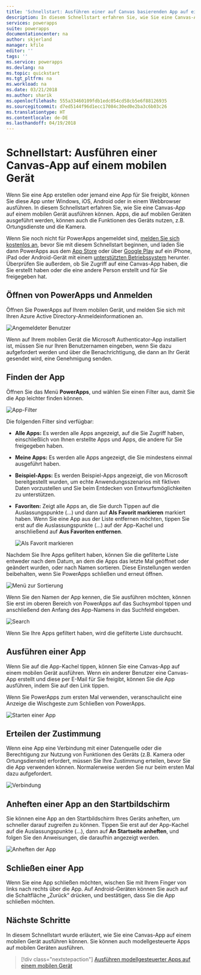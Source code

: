 ```yaml
---
title: 'Schnellstart: Ausführen einer auf Canvas basierenden App auf einem mobilen Gerät | Microsoft-Dokumentation'
description: In diesem Schnellstart erfahren Sie, wie Sie eine Canvas-App auf einem mobilen Gerät ausführen können.
services: powerapps
suite: powerapps
documentationcenter: na
author: skjerland
manager: kfile
editor: ''
tags: ''
ms.service: powerapps
ms.devlang: na
ms.topic: quickstart
ms.tgt_pltfrm: na
ms.workload: na
ms.date: 03/21/2018
ms.author: sharik
ms.openlocfilehash: 555a33460109fdb1edc054cd58cb5e6f88126935
ms.sourcegitcommit: d7ed5144f96d1ecc17084c30ed0e2ba3c6b03c26
ms.translationtype: HT
ms.contentlocale: de-DE
ms.lasthandoff: 04/19/2018
---
```

# <a name="quickstart-run-a-canvas-app-on-a-mobile-device"></a>Schnellstart: Ausführen einer Canvas-App auf einem mobilen Gerät
Wenn Sie eine App erstellen oder jemand eine App für Sie freigibt, können Sie diese App unter Windows, iOS, Android oder in einem Webbrowser ausführen. In diesem Schnellstart erfahren Sie, wie Sie eine Canvas-App auf einem mobilen Gerät ausführen können. Apps, die auf mobilen Geräten ausgeführt werden, können auch die Funktionen des Geräts nutzen, z.B. Ortungsdienste und die Kamera.

Wenn Sie noch nicht für PowerApps angemeldet sind, [melden Sie sich kostenlos an](https://web.powerapps.com/signup?redirect=marketing&email=), bevor Sie mit diesem Schnellstart beginnen, und laden Sie dann PowerApps aus dem [App Store](https://itunes.apple.com/app/powerapps/id1047318566?mt=8) oder über [Google Play](https://play.google.com/store/apps/details?id=com.microsoft.msapps) auf ein iPhone, iPad oder Android-Gerät mit einem [unterstützten Betriebssystem](../maker/canvas-apps/limits-and-config.md) herunter. Überprüfen Sie außerdem, ob Sie Zugriff auf eine Canvas-App haben, die Sie erstellt haben oder die eine andere Person erstellt und für Sie freigegeben hat.

## <a name="open-powerapps-and-sign-in"></a>Öffnen von PowerApps und Anmelden
Öffnen Sie PowerApps auf Ihrem mobilen Gerät, und melden Sie sich mit Ihren Azure Active Directory-Anmeldeinformationen an.

![Angemeldeter Benutzer](./media/run-app-client/run-client-login.png)

Wenn auf Ihrem mobilen Gerät die Microsoft Authenticator-App installiert ist, müssen Sie nur Ihren Benutzernamen eingeben, wenn Sie dazu aufgefordert werden und über die Benachrichtigung, die dann an Ihr Gerät gesendet wird, eine Genehmigung senden.

## <a name="find-the-app"></a>Finden der App
Öffnen Sie das Menü **PowerApps**, und wählen Sie einen Filter aus, damit Sie die App leichter finden können.

![App-Filter](./media/run-app-client/filter-menu.png)

Die folgenden Filter sind verfügbar:

* **Alle Apps:** Es werden alle Apps angezeigt, auf die Sie Zugriff haben, einschließlich von Ihnen erstellte Apps und Apps, die andere für Sie freigegeben haben.

* **Meine Apps:** Es werden alle Apps angezeigt, die Sie mindestens einmal ausgeführt haben.

* **Beispiel-Apps:** Es werden Beispiel-Apps angezeigt, die von Microsoft bereitgestellt wurden, um echte Anwendungsszenarios mit fiktiven Daten vorzustellen und Sie beim Entdecken von Entwurfsmöglichkeiten zu unterstützen.

* **Favoriten:** Zeigt alle Apps an, die Sie durch Tippen auf die Auslassungspunkte (...) und dann auf **Als Favorit markieren** markiert haben. Wenn Sie eine App aus der Liste entfernen möchten, tippen Sie erst auf die Auslassungspunkte (...) auf der App-Kachel und anschließend auf **Aus Favoriten entfernen**.

    ![Als Favorit markieren](./media/run-app-client/favorite.png)

Nachdem Sie Ihre Apps gefiltert haben, können Sie die gefilterte Liste entweder nach dem Datum, an dem die Apps das letzte Mal geöffnet oder geändert wurden, oder nach Namen sortieren. Diese Einstellungen werden beibehalten, wenn Sie PowerApps schließen und erneut öffnen.

![Menü zur Sortierung](./media/run-app-client/sort-menu.png)

Wenn Sie den Namen der App kennen, die Sie ausführen möchten, können Sie erst im oberen Bereich von PowerApps auf das Suchsymbol tippen und anschließend den Anfang des App-Namens in das Suchfeld eingeben.

![Search](./media/run-app-client/search.png)

Wenn Sie Ihre Apps gefiltert haben, wird die gefilterte Liste durchsucht.

## <a name="run-an-app"></a>Ausführen einer App
Wenn Sie auf die App-Kachel tippen, können Sie eine Canvas-App auf einem mobilen Gerät ausführen. Wenn ein anderer Benutzer eine Canvas-App erstellt und diese per E-Mail für Sie freigibt, können Sie die App ausführen, indem Sie auf den Link tippen.

Wenn Sie PowerApps zum ersten Mal verwenden, veranschaulicht eine Anzeige die Wischgeste zum Schließen von PowerApps.

![Starten einer App](./media/run-app-client/run-client-app.png)

## <a name="give-consent"></a>Erteilen der Zustimmung
Wenn eine App eine Verbindung mit einer Datenquelle oder die Berechtigung zur Nutzung von Funktionen des Geräts (z.B. Kamera oder Ortungsdienste) erfordert, müssen Sie Ihre Zustimmung erteilen, bevor Sie die App verwenden können. Normalerweise werden Sie nur beim ersten Mal dazu aufgefordert.

![Verbindung](./media/run-app-client/app-connection.png)

## <a name="pin-an-app-to-the-home-screen"></a>Anheften einer App an den Startbildschirm
Sie können eine App an den Startbildschirm Ihres Geräts anheften, um schneller darauf zugreifen zu können. Tippen Sie erst auf der App-Kachel auf die Auslassungspunkte (...), dann auf **An Startseite anheften**, und folgen Sie den Anweisungen, die daraufhin angezeigt werden.

![Anheften der App](./media/run-app-client/run-client-pin.png)

## <a name="close-an-app"></a>Schließen einer App
Wenn Sie eine App schließen möchten, wischen Sie mit Ihrem Finger von links nach rechts über die App. Auf Android-Geräten können Sie auch auf die Schaltfläche „Zurück“ drücken, und bestätigen, dass Sie die App schließen möchten.

## <a name="next-steps"></a>Nächste Schritte
In diesem Schnellstart wurde erläutert, wie Sie eine Canvas-App auf einem mobilen Gerät ausführen können. Sie können auch modellgesteuerte Apps auf mobilen Geräten ausführen.

> [!div class="nextstepaction"]
> [Ausführen modellgesteuerter Apps auf einem mobilen Gerät](run-app-client-model-driven.md)
